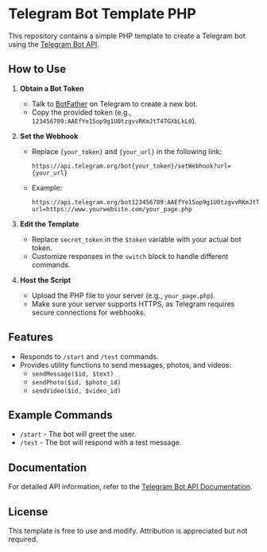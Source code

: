 # Telegram Bot Template PHP

This repository contains a simple PHP template to create a Telegram bot using the [Telegram Bot API](https://core.telegram.org/bots/api).

## How to Use

1. **Obtain a Bot Token**

   - Talk to [BotFather](https://core.telegram.org/bots#botfather) on Telegram to create a new bot.
   - Copy the provided token (e.g., `123456789:AAEfYe15op9g1U0tzgvvRKmJtT4TGXbLkL0`).

2. **Set the Webhook**

   - Replace `{your_token}` and `{your_url}` in the following link:
     ```
     https://api.telegram.org/bot{your_token}/setWebhook?url={your_url}
     ```
   - Example:
     ```
     https://api.telegram.org/bot123456789:AAEfYe15op9g1U0tzgvvRKmJtT4TGXbLkL0/setWebhook?url=https://www.yourwebsite.com/your_page.php
     ```

3. **Edit the Template**

   - Replace `secret_token` in the `$token` variable with your actual bot token.
   - Customize responses in the `switch` block to handle different commands.

4. **Host the Script**
   - Upload the PHP file to your server (e.g., `your_page.php`).
   - Make sure your server supports HTTPS, as Telegram requires secure connections for webhooks.

## Features

- Responds to `/start` and `/test` commands.
- Provides utility functions to send messages, photos, and videos:
  - `sendMessage($id, $text)`
  - `sendPhoto($id, $photo_id)`
  - `sendVideo($id, $video_id)`

## Example Commands

- `/start` - The bot will greet the user.
- `/test` - The bot will respond with a test message.

## Documentation

For detailed API information, refer to the [Telegram Bot API Documentation](https://core.telegram.org/bots/api).

## License

This template is free to use and modify. Attribution is appreciated but not required.
